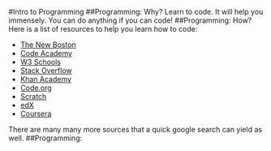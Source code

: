 #Intro to Programming
##Programming: Why?
Learn to code. It will help you immensely. You can do anything if you can code!
##Programming: How?
Here is a list of resources to help you learn how to code:
* [The New Boston](https://www.thenewboston.com/)
* [Code Academy](http://www.codecademy.com/)
* [W3 Schools](http://www.w3schools.com/)
* [Stack Overflow](http://stackoverflow.com/)
* [Khan Academy](https://www.khanacademy.org/)
* [Code.org](http://code.org/)
* [Scratch](http://scratch.mit.edu/)
* [edX](https://www.edx.org/)
* [Coursera](https://www.coursera.org/)

There are many many more sources that a quick google search can yield as well.
##Programming: